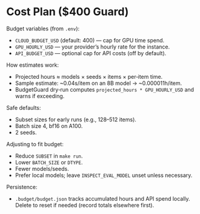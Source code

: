 # Cost Plan ($400 Guard)

Budget variables (from `.env`):
- `CLOUD_BUDGET_USD` (default: 400) — cap for GPU time spend.
- `GPU_HOURLY_USD` — your provider’s hourly rate for the instance.
- `API_BUDGET_USD` — optional cap for API costs (off by default).

How estimates work:
- Projected hours ≈ models × seeds × items × per‑item time.
- Sample estimate: ~0.04s/item on an 8B model → ~0.000011h/item.
- BudgetGuard dry‑run computes `projected_hours * GPU_HOURLY_USD` and warns if exceeding.

Safe defaults:
- Subset sizes for early runs (e.g., 128–512 items).
- Batch size 4, bf16 on A100.
- 2 seeds.

Adjusting to fit budget:
- Reduce `SUBSET` in `make run`.
- Lower `BATCH_SIZE` or `DTYPE`.
- Fewer models/seeds.
- Prefer local models; leave `INSPECT_EVAL_MODEL` unset unless necessary.

Persistence:
- `.budget/budget.json` tracks accumulated hours and API spend locally. Delete to reset if needed (record totals elsewhere first).

